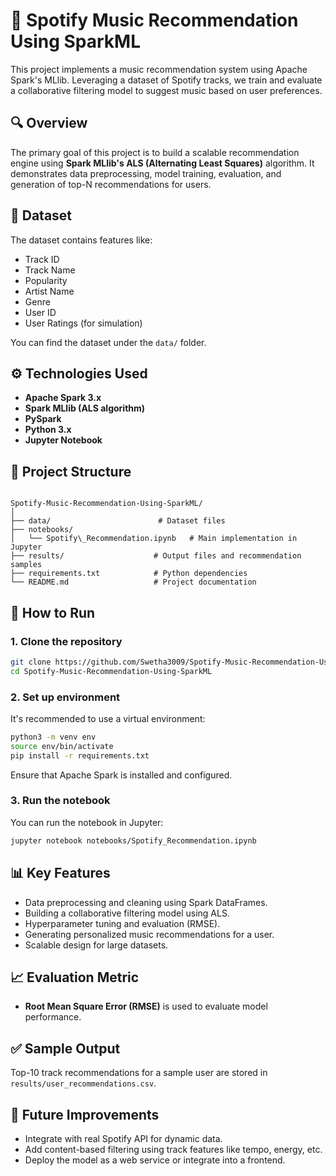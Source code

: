 
# 🎵 Spotify Music Recommendation Using SparkML

This project implements a music recommendation system using Apache Spark's MLlib. Leveraging a dataset of Spotify tracks, we train and evaluate a collaborative filtering model to suggest music based on user preferences.

## 🔍 Overview

The primary goal of this project is to build a scalable recommendation engine using **Spark MLlib's ALS (Alternating Least Squares)** algorithm. It demonstrates data preprocessing, model training, evaluation, and generation of top-N recommendations for users.

## 📁 Dataset

The dataset contains features like:

- Track ID
- Track Name
- Popularity
- Artist Name
- Genre
- User ID
- User Ratings (for simulation)

You can find the dataset under the `data/` folder.

## ⚙️ Technologies Used

- **Apache Spark 3.x**
- **Spark MLlib (ALS algorithm)**
- **PySpark**
- **Python 3.x**
- **Jupyter Notebook**

## 🧪 Project Structure

```

Spotify-Music-Recommendation-Using-SparkML/
│
├── data/                        # Dataset files
├── notebooks/
│   └── Spotify\_Recommendation.ipynb   # Main implementation in Jupyter
├── results/                    # Output files and recommendation samples
├── requirements.txt            # Python dependencies
└── README.md                   # Project documentation

````

## 🚀 How to Run

### 1. Clone the repository
```bash
git clone https://github.com/Swetha3009/Spotify-Music-Recommendation-Using-SparkML.git
cd Spotify-Music-Recommendation-Using-SparkML
````

### 2. Set up environment

It's recommended to use a virtual environment:

```bash
python3 -m venv env
source env/bin/activate
pip install -r requirements.txt
```

Ensure that Apache Spark is installed and configured.

### 3. Run the notebook

You can run the notebook in Jupyter:

```bash
jupyter notebook notebooks/Spotify_Recommendation.ipynb
```

## 📊 Key Features

* Data preprocessing and cleaning using Spark DataFrames.
* Building a collaborative filtering model using ALS.
* Hyperparameter tuning and evaluation (RMSE).
* Generating personalized music recommendations for a user.
* Scalable design for large datasets.

## 📈 Evaluation Metric

* **Root Mean Square Error (RMSE)** is used to evaluate model performance.

## ✅ Sample Output

Top-10 track recommendations for a sample user are stored in `results/user_recommendations.csv`.

## 🔮 Future Improvements

* Integrate with real Spotify API for dynamic data.
* Add content-based filtering using track features like tempo, energy, etc.
* Deploy the model as a web service or integrate into a frontend.

